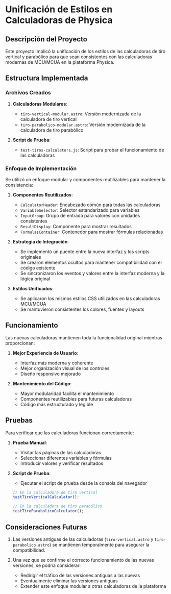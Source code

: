# Unificación de Estilos en Calculadoras de Physica

## Descripción del Proyecto

Este proyecto implicó la unificación de los estilos de las calculadoras de tiro vertical y parabólico para que sean consistentes con las calculadoras modernas de MCU/MCUA en la plataforma Physica.

## Estructura Implementada

### Archivos Creados

1. **Calculadoras Modulares**:
   - `tiro-vertical-modular.astro`: Versión modernizada de la calculadora de tiro vertical
   - `tiro-parabolico-modular.astro`: Versión modernizada de la calculadora de tiro parabólico

2. **Script de Prueba**:
   - `test-tiros-calculators.js`: Script para probar el funcionamiento de las calculadoras

### Enfoque de Implementación

Se utilizó un enfoque modular y componentes reutilizables para mantener la consistencia:

1. **Componentes Reutilizados**:
   - `CalculatorHeader`: Encabezado común para todas las calculadoras
   - `VariableSelector`: Selector estandarizado para variables
   - `InputGroup`: Grupo de entrada para valores con unidades consistentes
   - `ResultDisplay`: Componente para mostrar resultados
   - `FormulasContainer`: Contenedor para mostrar fórmulas relacionadas

2. **Estrategia de Integración**:
   - Se implementó un puente entre la nueva interfaz y los scripts originales
   - Se crearon elementos ocultos para mantener compatibilidad con el código existente
   - Se sincronizaron los eventos y valores entre la interfaz moderna y la lógica original

3. **Estilos Unificados**:
   - Se aplicaron los mismos estilos CSS utilizados en las calculadoras MCU/MCUA 
   - Se mantuvieron consistentes los colores, fuentes y layouts

## Funcionamiento

Las nuevas calculadoras mantienen toda la funcionalidad original mientras proporcionan:

1. **Mejor Experiencia de Usuario**:
   - Interfaz más moderna y coherente
   - Mejor organización visual de los controles
   - Diseño responsivo mejorado

2. **Mantenimiento del Código**:
   - Mayor modularidad facilita el mantenimiento
   - Componentes reutilizables para futuras calculadoras
   - Código más estructurado y legible

## Pruebas

Para verificar que las calculadoras funcionan correctamente:

1. **Prueba Manual**:
   - Visitar las páginas de las calculadoras
   - Seleccionar diferentes variables y fórmulas
   - Introducir valores y verificar resultados

2. **Script de Prueba**:
   - Ejecutar el script de prueba desde la consola del navegador
   ```javascript
   // En la calculadora de tiro vertical
   testTiroVerticalCalculator();
   
   // En la calculadora de tiro parabólico
   testTiroParabolicoCalculator();
   ```

## Consideraciones Futuras

1. Las versiones antiguas de las calculadoras (`tiro-vertical.astro` y `tiro-parabolico.astro`) se mantienen temporalmente para asegurar la compatibilidad.

2. Una vez que se confirme el correcto funcionamiento de las nuevas versiones, se podría considerar:
   - Redirigir el tráfico de las versiones antiguas a las nuevas
   - Eventualmente eliminar las versiones antiguas
   - Extender este enfoque modular a otras calculadoras de la plataforma
